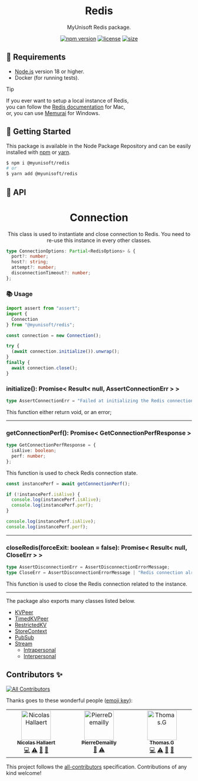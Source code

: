 <p align="center"><h1 align="center">
  Redis
</h1>

<p align="center">
  MyUnisoft Redis package.
</p>

<p align="center">
    <a href="https://github.com/MyUnisoft/Redis"><img src="https://img.shields.io/github/package-json/v/MyUnisoft/redis?style=flat-square" alt="npm version"></a>
    <a href="https://github.com/MyUnisoft/Redis"><img src="https://img.shields.io/github/license/MyUnisoft/Redis?style=flat-square" alt="license"></a>
    <a href="https://github.com/MyUnisoft/Redis"><img src="https://img.shields.io/github/languages/code-size/MyUnisoft/Redis?style=flat-square" alt="size"></a>
</p>

## 🚧 Requirements

- [Node.js](https://nodejs.org/en/) version 18 or higher.
- Docker (for running tests).

> [!TIP]
> If you ever want to setup a local instance of Redis,  
> you can follow the [Redis documentation](https://redis.io/docs/getting-started/) for Mac,  
> or, you can use [Memurai](https://www.memurai.com/) for Windows.

## 🚀 Getting Started

This package is available in the Node Package Repository and can be easily installed with [npm](https://docs.npmjs.com/getting-started/what-is-npm) or [yarn](https://yarnpkg.com).

```bash
$ npm i @myunisoft/redis
# or
$ yarn add @myunisoft/redis
```

## 📜 API

<h1 align="center">
  Connection
</h1>

<p align="center">
  This class is used to instantiate and close connection to Redis. You need to re-use this instance in every other classes.
</p>

```ts
type ConnectionOptions: Partial<RedisOptions> & {
  port?: number;
  host?: string;
  attempt?: number;
  disconnectionTimeout?: number;
};
```

### 📚 Usage

```js
import assert from "assert";
import {
  Connection
} from "@myunisoft/redis";

const connection = new Connection();

try {
  (await connection.initialize()).unwrap();
}
finally {
  await connection.close();
}
```

### initialize(): Promise< Result< null, AssertConnectionErr > >

```ts
type AssertConnectionErr = "Failed at initializing the Redis connection";
```

This function either return void, or an error;

---

### getConnectionPerf(): Promise< GetConnectionPerfResponse >

```ts
type GetConnectionPerfResponse = {
  isAlive: boolean;
  perf: number;
};
```

This function is used to check Redis connection state.

```ts
const instancePerf = await getConnectionPerf();

if (!instancePerf.isAlive) {
  console.log(instancePerf.isAlive);
  console.log(instancePerf.perf);
}

console.log(instancePerf.isAlive);
console.log(instancePerf.perf);
```

---

### closeRedis(forceExit: boolean = false): Promise< Result< null, CloseErr > >

```ts
type AssertDisconnectionErr = AssertDisconnectionErrorMessage;
type CloseErr = AssertDisconnectionErrorMessage | "Redis connection already closed";
```

This function is used to close the Redis connection related to the instance.

---

The package also exports many classes listed below.

- [KVPeer](./docs/KVPeer.md)
- [TimedKVPeer](./docs/TimedKVPeer.md)
- [RestrictedKV](./docs/RestrictedKV.md)
- [StoreContext](./docs/StoreContext.md)
- [PubSub](./docs/pubsub/Channel.md)
- [Stream](./docs/stream/Stream.md)
  - [Intrapersonal](./docs/stream/Intrapersonal.md)
  - [Interpersonal](./docs/stream/Interpersonal.md)


## Contributors ✨

<!-- ALL-CONTRIBUTORS-BADGE:START - Do not remove or modify this section -->
[![All Contributors](https://img.shields.io/badge/all_contributors-3-orange.svg?style=flat-square)](#contributors-)
<!-- ALL-CONTRIBUTORS-BADGE:END -->

Thanks goes to these wonderful people ([emoji key](https://allcontributors.org/docs/en/emoji-key)):

<!-- ALL-CONTRIBUTORS-LIST:START - Do not remove or modify this section -->
<!-- prettier-ignore-start -->
<!-- markdownlint-disable -->
<table>
  <tbody>
    <tr>
      <td align="center" valign="top" width="14.28%"><a href="https://www.linkedin.com/in/nicolas-hallaert/"><img src="https://avatars.githubusercontent.com/u/39910164?v=4?s=80" width="80px;" alt="Nicolas Hallaert"/><br /><sub><b>Nicolas Hallaert</b></sub></a><br /><a href="https://github.com/MyUnisoft/Redis/commits?author=Rossb0b" title="Code">💻</a> <a href="https://github.com/MyUnisoft/Redis/commits?author=Rossb0b" title="Tests">⚠️</a> <a href="https://github.com/MyUnisoft/Redis/commits?author=Rossb0b" title="Documentation">📖</a> <a href="https://github.com/MyUnisoft/Redis/pulls?q=is%3Apr+reviewed-by%3ARossb0b" title="Reviewed Pull Requests">👀</a></td>
      <td align="center" valign="top" width="14.28%"><a href="https://github.com/PierreDemailly"><img src="https://avatars.githubusercontent.com/u/39910767?v=4?s=80" width="80px;" alt="PierreDemailly"/><br /><sub><b>PierreDemailly</b></sub></a><br /><a href="https://github.com/MyUnisoft/Redis/pulls?q=is%3Apr+reviewed-by%3APierreDemailly" title="Reviewed Pull Requests">👀</a> <a href="https://github.com/MyUnisoft/Redis/commits?author=PierreDemailly" title="Tests">⚠️</a></td>
      <td align="center" valign="top" width="14.28%"><a href="https://github.com/fraxken"><img src="https://avatars.githubusercontent.com/u/4438263?v=4?s=80" width="80px;" alt="Thomas.G"/><br /><sub><b>Thomas.G</b></sub></a><br /><a href="https://github.com/MyUnisoft/Redis/commits?author=fraxken" title="Code">💻</a> <a href="https://github.com/MyUnisoft/Redis/commits?author=fraxken" title="Tests">⚠️</a> <a href="https://github.com/MyUnisoft/Redis/commits?author=fraxken" title="Documentation">📖</a> <a href="https://github.com/MyUnisoft/Redis/pulls?q=is%3Apr+reviewed-by%3Afraxken" title="Reviewed Pull Requests">👀</a></td>
    </tr>
  </tbody>
</table>

<!-- markdownlint-restore -->
<!-- prettier-ignore-end -->

<!-- ALL-CONTRIBUTORS-LIST:END -->

This project follows the [all-contributors](https://github.com/all-contributors/all-contributors) specification. Contributions of any kind welcome!
